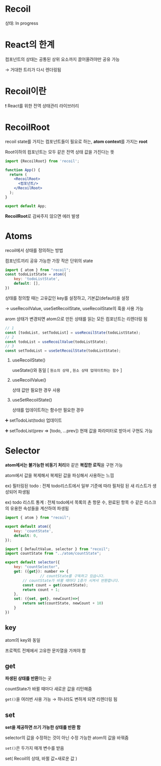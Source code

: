 # Recoil

상태: In progress

# React의 한계

컴포넌트의 상태는 공통된 상위 요소까지 끌어올려야만 공유 가능

→ 거대한 트리가 다시 렌더링됨

# Recoil이란

❗ React를 위한 전역 상태관리 라이브러리

# RecoilRoot

recoil state를 가지는 컴포넌트들이 필요로 하는, **atom context**를 가지는 **root**

Root이하의 컴포넌트는 모두 같은 전역 상태 값을 가진다는 뜻

```jsx
import {RecoilRoot} from 'recoil';

function App() {
  return (
    <RecoilRoot>
      <컴포넌트/>
    </RecoilRoot>
  );
}

export default App;
```

**RecoilRoot**로 감싸주지 않으면 에러 발생

# Atoms

recoil에서 상태를 정의하는 방법

컴포넌트끼리 공유 가능한 가장 작은 단위의 state

```jsx
import { atom } from "recoil";
const todoListState = atom({
	key: 'todoListState',
	default: [],
})
```

상태를 정의할 때는 고유값인 key를 설정하고, 기본값(default)을 설정

→ useRecoilValue, useSetRecoilState, useRecoilState의 훅을 사용 가능

arom 상태가 변경되면 atom으로 만든 상태를 읽는 모든 컴포넌트는 리렌더링 됨

```jsx
// 1
const [todoList, setTodoList] = useRecoilState(todoListState);
// 2
const todoList = useRecoilValue(todoListState);
// 3
const setTodoList = useSetRecoilState(todoListState);
```

1. useRecoilState()
    
    useState()와 동일 [ `원소의 상태` , `원소 상태 업데이트하는 함수` ]
    
2. useRecoilValue()
    
    상태 값만 필요한 경우 사용
    
3. useSetRecoilState()
    
    상태를 업데이트하는 함수만 필요한 경우
    

➕ setTodoList(todo) 업데이트

➕ setTodoList(prev ⇒ [todo, …prev]) 현재 값을 파라미터로 받아서 구현도 가능

# Selector

****************************************************************************************atom에서는 불가능한 비동기 처리****************************************************************************************와 같은 **********************************복잡한 로직**********************************을 구현 가능

atom에서 값을 복제해서 복제된 값을 파싱해서 사용하는 느낌

ex) 필터링된 todo : 전체 todo리스트에서 일부 기준에 따라 필처링 된 새 리스트가 생성되어 파생됨

ex) todo 리스트 통계 : 전체 todo에서 목록의 촌 항문 수, 완료된 항목 수 같은 리스크의 유용한 속성들을 계산하여 파생됨

```jsx
import { atom } from "recoil";

export default atom({
    key: 'countState',
    default: 0,
});
```

```jsx
import { DefaultValue, selector } from "recoil";
import countState from "../atom/countState";

export default selector({
    key: "countSelector",
    get: ({get}): number => {
				// countState를 구독하고 있습니다.
        // countState가 바뀔 때마다 1증가 시켜서 반환합니다.
        const count = get(countState);
        return count + 1;
    },
    set: ({set, get}, newCount)=>{
        return set(countState, newCount + 10)
    }
})
```

## key

atom의 key와  동일

프로젝트 전체에서 고유한 문자열을 가져야 함

## get

******************************************파생된 상태를 반환******************************************하는 곳

countState가 바뀔 때마다 새로운 값을 리턴해줌

`get()`을 여러번 사용 가능 → 하나라도 변하게 되면 리렌더링 됨

## set

**********set을 제공하면 쓰기 가능한 상태를 반환 함**********

selector의 값을 수정하는 것이 아닌 수정 가능한 atom의 값을 바꿔줌

`set()`은 두가지 매개 변수를 받음

set( Recoil의 상태, 바뀔 값=새로운 값 )
